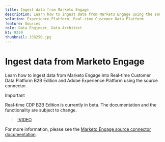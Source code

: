 ```yaml
---
title: Ingest data from Marketo Engage
description: Learn how to ingest data from Marketo Engage using the source connector.
solution: Experience Platform, Real-time Customer Data Platform
feature: Sources
role: Data Engineer, Data Architect
kt: 9259
thumbnail: 338250.jpg
---
```

# Ingest data from Marketo Engage

Learn how to ingest data from Marketo Engage into Real-time Customer Data Platform B2B Edition and Adobe Experience Platform using the source connector.

>[!IMPORTANT]
>
>Real-time CDP B2B Edition is currently in beta. The documentation and the functionality are subject to change.

>[!VIDEO](https://video.tv.adobe.com/v/338250?quality=12&learn=on)



For more information, please see the [Marketo Engage source connector documentation](https://experienceleague.adobe.com/docs/experience-platform/sources/connectors/adobe-applications/marketo/marketo.html).
